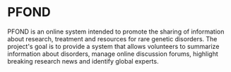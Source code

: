 PFOND
=====

PFOND is an online system intended to promote the sharing of information about research, treatment and resources for rare genetic disorders. The project's goal is to provide a system that allows volunteers to summarize information about disorders, manage online discussion forums, highlight breaking research news and identify global experts.